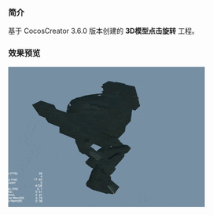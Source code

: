 ### 简介
基于 CocosCreator 3.6.0 版本创建的 **3D模型点击旋转** 工程。

### 效果预览
![image](../../../gif/202201/2022012086.gif)